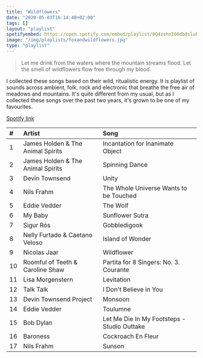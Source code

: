 ```yaml
---
title: "Wildflowers"
date: "2020-05-03T16:14:40+02:00"
tags: []
layout: "playlist"
spotifyembed: https://open.spotify.com/embed/playlist/0Q4zehoI00db0sluEXl2Vn
image: "/img/playlists/foxandwildflowers.jpg"
type: "playlist"
---
```


> Let me drink from the waters where the mountain streams flood. Let the smell of wildflowers flow free through my blood.

I collected these songs based on their wild, ritualistic energy. It is playlist of sounds across ambient, folk, rock and electronic that breathe the free air of meadows and mountains. It's quite different from my usual, but as I collected these songs over the past two years, it's grown to be one of my favourites.

[Spotify link](https://open.spotify.com/playlist/0Q4zehoI00db0sluEXl2Vn?si=5tzTEWnsTKKN0YuAIJKDsg)

| #   | Artist                            | Song                                        |
| :-- | :-------------------------------- | :------------------------------------------ |
| 1   | James Holden & The Animal Spirits | Incantation for Inanimate Object            |
| 2   | James Holden & The Animal Spirits | Spinning Dance                              |
| 3   | Devin Townsend                    | Unity                                       |
| 4   | Nils Frahm                        | The Whole Universe Wants to be Touched      |
| 5   | Eddie Vedder                      | The Wolf                                    |
| 6   | My Baby                           | Sunflower Sutra                             |
| 7   | Sigur Rós                         | Gobbledigook                                |
| 8   | Nelly Furtado & Caetano Veloso    | Island of Wonder                            |
| 9   | Nicolas Jaar                      | Wildflower                                  |
| 10  | Roomful of Teeth & Caroline Shaw  | Partita for 8 Singers: No. 3. Courante      |
| 11  | Lisa Morgenstern                  | Levitation                                  |
| 12  | Talk Talk                         | I Don't Believe in You                      |
| 13  | Devin Townsend Project            | Monsoon                                     |
| 14  | Eddie Vedder                      | Toulumne                                    |
| 15  | Bob Dylan                         | Let Me Die In My Footsteps - Studio Outtake |
| 16  | Baroness                          | Cockroach En Fleur                          |
| 17  | Nils Frahm                        | Sunson                                      |
